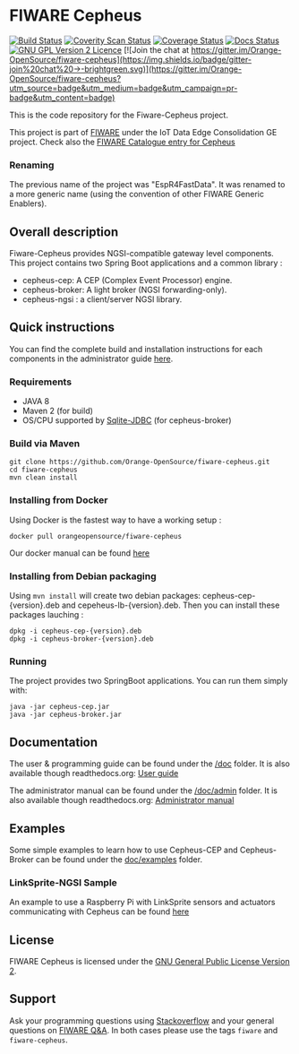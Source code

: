 # FIWARE Cepheus

[![Build Status](https://travis-ci.org/Orange-OpenSource/fiware-cepheus.svg?branch=master)](https://travis-ci.org/Orange-OpenSource/fiware-cepheus)
[![Coverity Scan Status](https://scan.coverity.com/projects/5913/badge.svg)](https://scan.coverity.com/projects/5913)
[![Coverage Status](https://coveralls.io/repos/Orange-OpenSource/fiware-cepheus/badge.svg?branch=master&service=github)](https://coveralls.io/github/Orange-OpenSource/fiware-cepheus?branch=master)
[![Docs Status](https://readthedocs.org/projects/fiware-cepheus/badge/?version=latest)](https://readthedocs.org/projects/fiware-cepheus/)
[![GNU GPL Version 2 Licence](http://img.shields.io/:license-gpl2-blue.svg)](LICENSE.txt)
[![Join the chat at https://gitter.im/Orange-OpenSource/fiware-cepheus](https://img.shields.io/badge/gitter-join%20chat%20→-brightgreen.svg)](https://gitter.im/Orange-OpenSource/fiware-cepheus?utm_source=badge&utm_medium=badge&utm_campaign=pr-badge&utm_content=badge)

This is the code repository for the Fiware-Cepheus project.

This project is part of [FIWARE](http://www.fiware.org) under the IoT Data Edge Consolidation GE project.
Check also the [FIWARE Catalogue entry for Cepheus](http://catalogue.fiware.org/enablers/iot-data-edge-consolidation-ge-cepheus)

### Renaming

The previous name of the project was "EspR4FastData".
It was renamed to a more generic name (using the convention of other FIWARE Generic Enablers).

## Overall description

Fiware-Cepheus provides NGSI-compatible gateway level components.
This project contains two Spring Boot applications and a common library :

* cepheus-cep: A CEP (Complex Event Processor) engine.
* cepheus-broker: A light broker (NGSI forwarding-only).
* cepheus-ngsi : a client/server NGSI library.

## Quick instructions

You can find the complete build and installation instructions for each components in the administrator guide [here](doc/admin).

### Requirements

* JAVA 8
* Maven 2 (for build)
* OS/CPU supported by [Sqlite-JDBC](https://github.com/xerial/sqlite-jdbc) (for cepheus-broker)

### Build via Maven

    git clone https://github.com/Orange-OpenSource/fiware-cepheus.git
    cd fiware-cepheus
    mvn clean install

### Installing from Docker

Using Docker is the fastest way to have a working setup :

    docker pull orangeopensource/fiware-cepheus

Our docker manual can be found [here](docker/README.md)

### Installing from Debian packaging

Using `mvn install` will create two debian packages: cepheus-cep-{version}.deb and cepeheus-lb-{version}.deb.
Then you can install these packages lauching :

    dpkg -i cepheus-cep-{version}.deb
    dpkg -i cepheus-broker-{version}.deb

### Running

The project provides two SpringBoot applications. You can run them simply with:

    java -jar cepheus-cep.jar
    java -jar cepheus-broker.jar

## Documentation

The user & programming guide can be found under the [/doc](doc) folder.
It is also available though readthedocs.org: [User guide](http://fiware-cepheus.readthedocs.org/en/latest/)

The administrator manual can be found under the [/doc/admin](doc/admin) folder.
It is also available though readthedocs.org: [Administrator manual](http://fiware-cepheus.readthedocs.org/en/latest/)

## Examples

Some simple examples to learn how to use Cepheus-CEP and Cepheus-Broker can be found under the [doc/examples](doc/examples) folder.

### LinkSprite-NGSI Sample

An example to use a Raspberry Pi with LinkSprite sensors and actuators communicating with Cepheus can be found [here](https://github.com/Orange-OpenSource/fiware-cepheus/tree/linksprite-ngsi)

## License

FIWARE Cepheus is licensed under the [GNU General Public License Version 2](LICENSE.txt).

## Support

Ask your programming questions using [Stackoverflow](http://stackoverflow.com/questions/tagged/fiware) and your general questions on [FIWARE Q&A](https://ask.fiware.org/questions/).
In both cases please use the tags `fiware` and `fiware-cepheus`.
